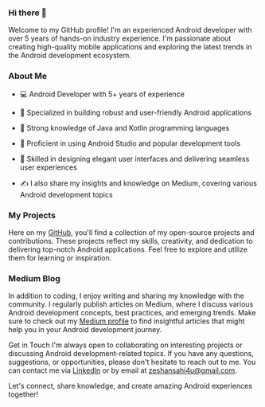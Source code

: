 ### Hi there 👋
Welcome to my GitHub profile! I'm an experienced Android developer with over 5 years of hands-on industry experience. I'm passionate about creating high-quality mobile applications and exploring the latest trends in the Android development ecosystem.

### About Me

- 💻 Android Developer with 5+ years of experience

- 📱 Specialized in building robust and user-friendly Android applications

- 🌟 Strong knowledge of Java and Kotlin programming languages

- 🚀 Proficient in using Android Studio and popular development tools

- 🎨 Skilled in designing elegant user interfaces and delivering seamless user experiences

- ✍️ I also share my insights and knowledge on Medium, covering various Android development topics

### My Projects
Here on my [GitHub](https://github.com/zeshansahi?tab=repositories), you'll find a collection of my open-source projects and contributions. These projects reflect my skills, creativity, and dedication to delivering top-notch Android applications. Feel free to explore and utilize them for learning or inspiration.

### Medium Blog
In addition to coding, I enjoy writing and sharing my knowledge with the community. I regularly publish articles on Medium, where I discuss various Android development concepts, best practices, and emerging trends. Make sure to check out my [Medium profile](https://medium.com/@zeshansahi4u) to find insightful articles that might help you in your Android development journey.

Get in Touch
I'm always open to collaborating on interesting projects or discussing Android development-related topics. If you have any questions, suggestions, or opportunities, please don't hesitate to reach out to me. You can contact me via [LinkedIn](https://www.linkedin.com/in/zeshan-android-dev/) or by email at zeshansahi4u@gmail.com.

Let's connect, share knowledge, and create amazing Android experiences together!

